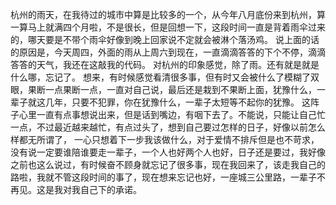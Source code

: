 杭州的雨天，在我待过的城市中算是比较多的一个，从今年八月底份来到杭州，算一算马上就满四个月啦，不是很长，但是回想一下，这段时间一直是背着雨伞过来的，哪天要是不带个雨伞好像到晚上回家说不定就会被淋个落汤鸡。
说上面的话的原因是，今天周四，外面的雨从上周六到现在，一直滴滴答答的下个不停，滴滴答答的天气，我还在这敲我的代码。
对杭州的印象感觉，除了雨。还有就是就是什么哪，忘记了。
想来，有时候感觉看清很多事，但有时又会被什么了模糊了双眼，果断一点果断一点，一直对自己说，最后还是栽到不果断上面，犹豫什么，一辈子就这几年，只要不犯罪，你在犹豫什么，一辈子太短等不起你的犹豫。
这阵子心里一直有点事想说出来，但是话到嘴边，有咽下去了。不能说，只能让自己忙一点，不过最近越来越忙，有点过头了，想到自己要过怎样的日子，好像以前怎么样都无所谓了，
一心只想着下一步我该做什么，对于爱情不排斥但是也不苛求，没有说一定要谁陪谁要走一辈子，一个人也好两个人也好，日子还是要过，我好像之前也这么说过，有时候奋不顾身就忘记了很多事，现在我回来了，该走我自己的路啦，我就不管这段时间的事了，现在想来忘记也好，一座城三公里路，一辈子不再见。这是我对我自己下的承诺。